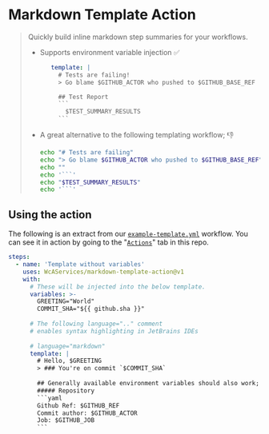 # Markdown Template Action
> Quickly build inline markdown step summaries for your workflows.
> - Supports environment variable injection ✅
>    ````yaml
>       template: |
>         # Tests are failing!
>         > Go blame $GITHUB_ACTOR who pushed to $GITHUB_BASE_REF
>    
>         ## Test Report
>         ```
>           $TEST_SUMMARY_RESULTS
>         ```
>    ````
> - A great alternative to the following templating workflow; 👎
>    ````bash
>    echo "# Tests are failing"                                         >> $GITHUB_STEP_SUMMARY
>    echo "> Go blame $GITHUB_ACTOR who pushed to $GITHUB_BASE_REF"     >> $GITHUB_STEP_SUMMARY
>    echo ""                                                            >> $GITHUB_STEP_SUMMARY
>    echo '```'                                                         >> $GITHUB_STEP_SUMMARY
>    echo "$TEST_SUMMARY_RESULTS"                                       >> $GITHUB_STEP_SUMMARY
>    echo '```'                                                         >> $GITHUB_STEP_SUMMARY
>    ````

## Using the action
The following is an extract from our [`example-template.yml`](.github/workflows/example-template.yml) workflow.
You can see it in action by going to the 
"[`Actions`](https://github.com/WcAServices/markdown-template-action/actions/workflows/example-template.yml)"
tab in this repo.
````yaml
steps:
  - name: 'Template without variables'
    uses: WcAServices/markdown-template-action@v1
    with:
      # These will be injected into the below template.
      variables: >-
        GREETING="World"
        COMMIT_SHA="${{ github.sha }}"
        
      # The following language=".." comment
      # enables syntax highlighting in JetBrains IDEs
        
      # language="markdown"
      template: |
        # Hello, $GREETING
        > ### You're on commit `$COMMIT_SHA`            
          
        ## Generally available environment variables should also work;
        ##### Repository
        ```yaml
        Github Ref: $GITHUB_REF
        Commit author: $GITHUB_ACTOR
        Job: $GITHUB_JOB
        ```
````